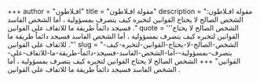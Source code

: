 +++
author = "افـلاطون"
title = "مقولة افـلاطون"
description = "مقولة افـلاطون: الشخص الصالح لا يحتاج القوانين لتخبره كيف يتصرف بمسؤولية ، أما الشخص الفاسد فسيجد دائماً طريقة ما للاتفاف على القوانين ."
quote = '''الشخص الصالح لا يحتاج القوانين لتخبره كيف يتصرف بمسؤولية ، أما الشخص الفاسد فسيجد دائماً طريقة ما للاتفاف على القوانين .'''
slug = "الشخص-الصالح-لا-يحتاج-القوانين-لتخبره-كيف-يتصرف-بمسؤولية--أما-الشخص-الفاسد-فسيجد-دائماً-طريقة-ما-للاتفاف-على-القوانين"
+++
الشخص الصالح لا يحتاج القوانين لتخبره كيف يتصرف بمسؤولية ، أما الشخص الفاسد فسيجد دائماً طريقة ما للاتفاف على القوانين .
